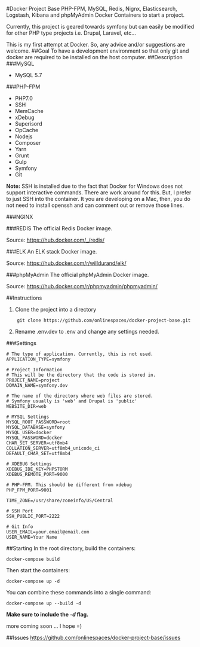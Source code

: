 #Docker Project Base
PHP-FPM, MySQL, Redis, Nignx, Elasticsearch, Logstash, Kibana and phpMyAdmin Docker Containers to start a project.

Currently, this project is geared towards symfony but can easily be modified for other PHP type projects i.e. Drupal, Laravel, etc...

This is my first attempt at Docker. So, any advice and/or suggestions are welcome.
##Goal
To have a development environment so that only git and docker are required to be installed on the host computer.
##Description
###MySQL
- MySQL 5.7

###PHP-FPM
- PHP7.0
- SSH
- MemCache
- xDebug
- Superisord
- OpCache
- Nodejs
- Composer
- Yarn
- Grunt
- Gulp
- Symfony
- Git

**Note:** SSH is installed due to the fact that Docker for Windows does not support interactive commands. There are work around for this. But, I prefer to just SSH into the container.  It you are developing on a Mac, then, you do not need to install openssh and can comment out or remove those lines.

###NGINX

###REDIS
The official Redis Docker image.

Source:  https://hub.docker.com/_/redis/

###ELK
An ELK stack Docker image.

Source:  https://hub.docker.com/r/willdurand/elk/

###phpMyAdmin
The official phpMyAdmin Docker image.

Source:  https://hub.docker.com/r/phpmyadmin/phpmyadmin/

##Instructions
1. Clone the project into a directory
```
    git clone https://github.com/onlinespaces/docker-project-base.git
```
2. Rename .env.dev to .env and change any settings needed.

###Settings
```
# The type of application. Currently, this is not used.
APPLICATION_TYPE=symfony
 
# Project Information
# This will be the directory that the code is stored in.
PROJECT_NAME=project
DOMAIN_NAME=symfony.dev
 
# The name of the directory where web files are stored.
# Symfony usually is 'web' and Drupal is 'public'
WEBSITE_DIR=web
 
# MYSQL Settings
MYSQL_ROOT_PASSWORD=root
MYSQL_DATABASE=symfony
MYSQL_USER=docker
MYSQL_PASSWORD=docker
CHAR_SET_SERVER=utf8mb4
COLLATION_SERVER=utf8mb4_unicode_ci
DEFAULT_CHAR_SET=utf8mb4
 
# XDEBUG Settings
XDEBUG_IDE_KEY=PHPSTORM
XDEBUG_REMOTE_PORT=9000
 
# PHP-FPM. This should be different from xdebug
PHP_FPM_PORT=9001

TIME_ZONE=/usr/share/zoneinfo/US/Central
 
# SSH Port
SSH_PUBLIC_PORT=2222
 
# Git Info
USER_EMAIL=your.email@email.com
USER_NAME=Your Name
```

##Starting
In the root directory, build the containers:
```
docker-compose build
```
Then start the containers:
```
docker-compose up -d
```
You can combine these commands into a single command:
```
docker-compose up --build -d
```
**Make sure to include the *-d* flag.**


more coming soon ... I hope =)

##Issues 
https://github.com/onlinespaces/docker-project-base/issues


